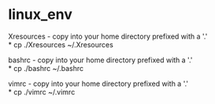 # linux_env


Xresources - copy into your home directory prefixed with a '.'<br />
    * cp ./Xresources ~/.Xresources

bashrc - copy into your home directory prefixed with a '.'<br />
    * cp ./bashrc ~/.bashrc

vimrc - copy into your home directory prefixed with a '.'<br />
    * cp ./vimrc ~/.vimrc
